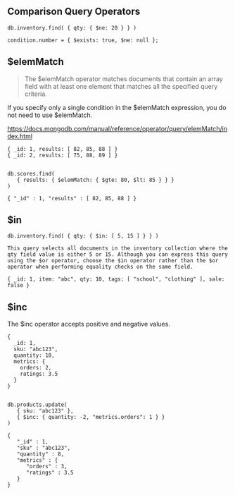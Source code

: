 
##  Comparison Query Operators
```
db.inventory.find( { qty: { $ne: 20 } } )

condition.number = { $exists: true, $ne: null };
```


## $elemMatch
> The $elemMatch operator matches documents that contain an array field with at least one element that matches all the specified query criteria.

If you specify only a single <query> condition in the $elemMatch expression, you do not need to use $elemMatch.

https://docs.mongodb.com/manual/reference/operator/query/elemMatch/index.html

```
{ _id: 1, results: [ 82, 85, 88 ] }
{ _id: 2, results: [ 75, 88, 89 ] }


db.scores.find(
   { results: { $elemMatch: { $gte: 80, $lt: 85 } } }
)

{ "_id" : 1, "results" : [ 82, 85, 88 ] }
```

## $in

```
db.inventory.find( { qty: { $in: [ 5, 15 ] } } )

This query selects all documents in the inventory collection where the qty field value is either 5 or 15. Although you can express this query using the $or operator, choose the $in operator rather than the $or operator when performing equality checks on the same field.

{ _id: 1, item: "abc", qty: 10, tags: [ "school", "clothing" ], sale: false }
```

## $inc
The $inc operator accepts positive and negative values.
```
{
  _id: 1,
  sku: "abc123",
  quantity: 10,
  metrics: {
    orders: 2,
    ratings: 3.5
  }
}


db.products.update(
   { sku: "abc123" },
   { $inc: { quantity: -2, "metrics.orders": 1 } }
)

{
   "_id" : 1,
   "sku" : "abc123",
   "quantity" : 8,
   "metrics" : {
      "orders" : 3,
      "ratings" : 3.5
   }
}
```






